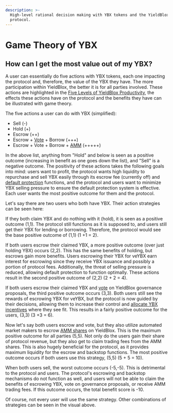```yaml
---
description: >-
  High-level rational decision making with YBX tokens and the YieldBlox
  protocol.
---
```


# Game Theory of YBX

## How can I get the most value out of my YBX?

A user can essentially do five actions with YBX tokens, each one impacting the protocol and, therefore, the value of the YBX they have. The more participation within YieldBlox, the better it is for all parties involved. These actions are highlighted in the [Five Levels of YieldBlox Productivity](ybx-tokenomics.md#the-five-levels-of-ybx-productivity), the effects these actions have on the protocol and the benefits they have can be illustrated with game theory.&#x20;

The five actions a user can do with YBX (simplified):

* Sell (-)
* Hold (+)
* Escrow (++)
* Escrow + [Vote](ybx-tokenomics.md#level-4-users-can-use-sybx-to-vote-on-the-allocation-of-ybx-incentives-to-different-lending-pools) + Borrow (+++)
* Escrow + Vote + Borrow + [AMM](ybx-tokenomics.md#level-4-users-can-use-sybx-to-vote-on-the-allocation-of-ybx-incentives-to-different-lending-pools) (+++++)

In the above list, anything from "Hold" and below is seen as a positive outcome (increasing in benefit as one goes down the list), and "Sell" is a negative outcome. The positivity of these actions takes the following goals into mind: users want to profit, the protocol wants high liquidity to repurchase and sell YBX easily through its escrow fee (currently off) and [default protection](ybx-backstop.md#how-does-ybx-default-protection-remove-counterparty-risk) functions, and the protocol and users want to minimize YBX selling pressure to ensure the default protection system is effective. Each user wants the most positive outcome for them and the protocol.

Let's say there are two users who both have YBX. Their action strategies can be seen here:

If they both claim YBX and do nothing with it (hold), it is seen as a positive outcome (1,1). The protocol still functions as it is supposed to, and users still get their YBX for lending or borrowing. Therefore, the protocol would see the base positive outcome of (1,1) (1 +1 = 2).

If both users escrow their claimed YBX, a more positive outcome (over just holding YBX) occurs (2,2). This has the same benefits of holding, but escrows gain more benefits. Users escrowing their YBX for veYBX earn interest for escrowing since they receive YBX issuance and possibly a portion of protocol fees. Additionally, the threat of selling pressure is reduced, allowing default protection to function optimally. These actions result in the second positive outcome of (2,2) (2 + 2 = 4).

If both users escrow their claimed YBX and [vote](../governance.md) on YieldBlox governance proposals, the third positive outcome occurs (3,3). Both users still see the rewards of escrowing YBX for veYBX, but the protocol is now guided by their decisions, allowing them to increase their control and [allocate YBX incentives](../governance.md#ybx-incentive-allocations) where they see fit. This results in a fairly positive outcome for the users, (3,3) (3 +3 = 6).

Now let's say both users escrow and vote, but they also utilize automated market makers to escrow [AMM shares](ybx-tokenomics.md) on YieldBlox. This is the maximum positive outcome for all parties (5,5). Not only do the users gain their share of protocol revenue, but they also get to claim trading fees from the AMM shares. This is also hugely beneficial for the protocol, as it provides maximum liquidity for the escrow and backstop functions. The most positive outcome occurs if both users use this strategy, (5,5) (5 + 5 = 10).

When both users sell, the worst outcome occurs (-5,-5). This is detrimental to the protocol and users. The protocol's escrowing and backstop mechanisms do not function as well, and users will not be able to claim the benefits of escrowing YBX, vote on governance proposals, or receive AMM trading fees. If this outcome occurs, the total benefit score is -10.

Of course, not every user will use the same strategy. Other combinations of strategies can be seen in the visual above.
